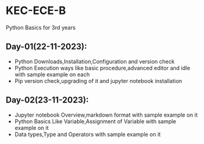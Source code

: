 # KEC-ECE-B
Python Basics for 3rd years

## Day-01(22-11-2023):
  - Python Downloads,Installation,Configuration and version check
  - Python Execution ways like basic procedure,advanced editor and idle with sample example on each
  - Pip version check,upgrading of it and jupyter notebook installation

## Day-02(23-11-2023):
  - Jupyter notebook Overview,markdown format with sample example on it
  - Python Basics Like Variable,Assignment of Variable with sample example on it
  - Data types,Type and Operators with sample example on it
